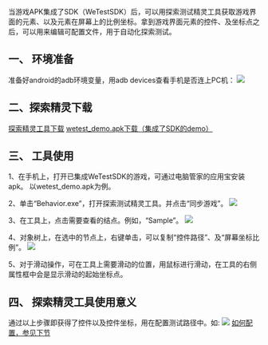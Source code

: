 当游戏APK集成了SDK（WeTestSDK）后，可以用探索测试精灵工具获取游戏界面的元素、以及元素在屏幕上的比例坐标。拿到游戏界面元素的控件、及坐标点之后，可以用来编辑可配置文件，用于自动化探索测试。
## 一、 环境准备
准备好android的adb环境变量，用adb devices查看手机是否连上PC机：
![](http://imgcache.tce.fsphere.cn/static/mccdn.qcloud.com/static/img/66db9bd4380b09d78b1d50e0cef7696e/image.png)

## 二、探索精灵下载
[探索精灵工具下载](http://imgcache.tce.fsphere.cn/static/mccdn.qcloud.com/static/archive/037a77f349e8f368c61151678615f450/Behavior.zip)
[wetest_demo.apk下载（集成了SDK的demo）](http://imgcache.tce.fsphere.cn/static/mccdn.qcloud.com/static/archive/bc520ca41b4d2db95434f83ac26202aa/wetest_demo.zip)


## 三、 工具使用
1、在手机上，打开已集成WeTestSDK的游戏，可通过电脑管家的应用宝安装apk。
以wetest_demo.apk为例。

2、单击“Behavior.exe”，打开探索测试精灵工具。并点击“同步游戏”。
![](http://imgcache.tce.fsphere.cn/static/mccdn.qcloud.com/static/img/d230ba60b1983354e813cc9864650d95/image.png)

3、在工具上，点击需要查看的结点。例如，“Sample”。
![](http://imgcache.tce.fsphere.cn/static/mccdn.qcloud.com/static/img/d85340f1e77b95a99cd20b3eed03ab5e/image.png)


4、对象树上，在选中的节点上，右键单击，可以复制“控件路径”、及“屏幕坐标比例”。
![](http://imgcache.tce.fsphere.cn/static/mccdn.qcloud.com/static/img/49629fca4d130863ae03e0f75ed540d7/image.png)


5、对于滑动操作，可在工具上需要滑动的位置，用鼠标进行滑动，在工具的右侧属性框中会是显示滑动的起始坐标点。

## 四、 探索精灵工具使用意义
通过以上步骤即获得了控件以及控件坐标，用在配置测试路径中。如:
![](http://imgcache.tce.fsphere.cn/static/mccdn.qcloud.com/static/img/7d933d9e4c9b3b209ad258d187a035c3/image.png)
[如何配置，参见下节](http://tce.fsphere.cn/doc/product/369/%E6%B5%8B%E8%AF%95%E8%B7%AF%E5%BE%84%E9%85%8D%E7%BD%AE)
